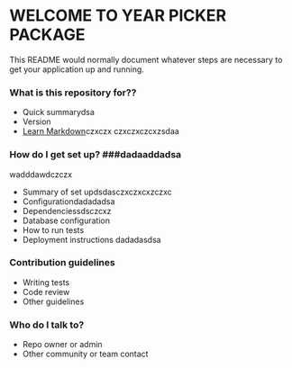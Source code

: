 # WELCOME TO YEAR PICKER PACKAGE #

This README would normally document whatever steps are necessary to get your application up and running.

### What is this repository for?? ###

* Quick summarydsa
* Version
* [Learn Markdown](https://bitbucket.org/tutorials/markdowndemo)czxczx
czxczxczcxzsdaa
### How do I get set up? ###dadaaddadsa
wadddawdczczx
* Summary of set updsdasczxczxcxzczxc
* Configurationdadadadsa
* Dependenciessdsczcxz
* Database configuration
* How to run tests
* Deployment instructions
dadadasdsa
### Contribution guidelines ###

* Writing tests
* Code review
* Other guidelines

### Who do I talk to? ###

* Repo owner or admin
* Other community or team contact
